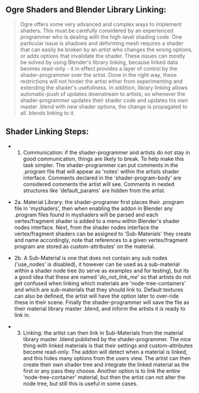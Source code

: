 ## Ogre Shaders and Blender Library Linking: ##
> Ogre offers some very advanced and complex ways to implement shaders.  This must be carefully considered by an experienced programmer who is dealing with the high-level shading code.  One particular issue is shadows and deforming mesh requires a shader that can easily be broken by an artist who changes the wrong options, or adds options that invalidate the shader.  These issues can mostly be solved by using Blender's library linking, because linked data beomes read-only - it in effect provides a layer of control by the shader-programmer over the artist.  Done in the right way, these restrictions will not hinder the artist either from experimenting and extending the shader's usefullness.  In addition, library linking allows automatic-push of updates downstream to artists; so whenever the shader-programmer updates their shader code and updates his own master .blend with new shader options, the change is propagated to all .blends linking to it.

## Shader Linking Steps: ##
  * 1. Communication: if the shader-programmer and artists do not stay in good communication, things are likely to break.  To help make this task simpler.  The shader-programmer can put comments in the .program file that will appear as 'notes' within the artists shader interface.  Comments declared in the 'shader-program-body' are considered comments the artist will see.  Comments in nested structures like 'default\_params' are hidden from the artist.

  * 2a. Material Library: the shader-programer first places their .program file in 'myshaders', then when enabling the addon in Blender any .program files found in myshaders will be parsed and each vertex/fragment shader is added to a menu within Blender's shader nodes interface.  Next, from the shader nodes interface the vertex/fragment shaders can be assigned to 'Sub-Materials' they create and name accordingly, note that references to a given vertex/fragment program are stored as custom-attributes' on the material.

  * 2b. A Sub-Material is one that does not contain any sub nodes ('use\_nodes' is disabled), it however can be used as a sub-material within a shader node tree (to serve as examples and for testing), but its a good idea that these are named '_do\_not\_link\_me_' so that artists do not get confused when linking which materials are 'node-tree-containers' and which are sub-materials that they should link to.  Default textures can also be defined, the artist will have the option later to over-ride these in their scene.  Finally the shader-programmer will save the file as their material library master .blend, and inform the artists it is ready to link in.

  * 3. Linking: the artist can then link in Sub-Materials from the material library master .blend published by the shader-programmer.  The nice thing with linked materials is that their settings and custom-attributes become read-only.  The addon will detect when a material is linked, and this hides many options from the users view.  The artist can then create their own shader tree and integrate the linked material as the first or any pass they choose.  Another option is to link the entire 'node-tree-container' material, but then the artist can not alter the node tree, but still this is useful in some cases.